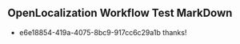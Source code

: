 ## OpenLocalization Workflow Test MarkDown
* e6e18854-419a-4075-8bc9-917cc6c29a1b 
thanks!<!--HONumber=Mar16_HO2-->

